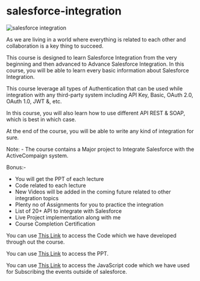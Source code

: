 # salesforce-integration

![salesforce integration](https://gitlab.com/sfdcamit/salesforce-integration/-/blob/master/Hero%20Image%20-%20Integration.jpg)

As we are living in a world where everything is related to each other and collaboration is a key thing to succeed. 

This course is designed to learn Salesforce Integration from the very beginning and then advanced to Advance Salesforce Integration. In this course, you will be able to learn every basic information about Salesforce Integration.

This course leverage all types of Authentication that can be used while integration with any third-party system including API Key, Basic, OAuth 2.0, OAuth 1.0, JWT &, etc.

In this course, you will also learn how to use different API REST & SOAP, which is best in which case.

At the end of the course, you will be able to write any kind of integration for sure.

Note: - The course contains a Major project to Integrate Salesforce with the ActiveCompaign system.

Bonus:- 

- You will get the PPT of each lecture
- Code related to each lecture
- New Videos will be added in the coming future related to other integration topics
- Plenty no of Assignments for you to practice the integration
- List of 20+ API to integrate with Salesforce
- Live Project implementation along with me
- Course Completion Certification


You can use [This Link](https://gitlab.com/sfdcamit/salesforce-integration/-/tree/master/Code) to access the Code which we have developed through out the course.

You can use [This Link](https://gitlab.com/sfdcamit/salesforce-integration/-/tree/master/PPT) to access the PPT.

You can use [This Link](https://gitlab.com/sfdcamit/salesforce-integration/-/tree/master/JsForce%20Demo) to access the JavaScript code which we have used for Subscribing the events outside of salesforce.
